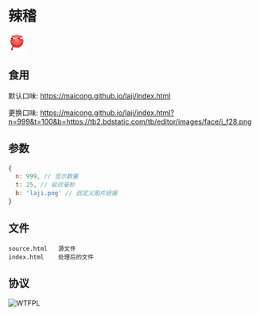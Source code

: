 # 辣稽

![辣稽](laji.png)

## 食用

默认口味: https://maicong.github.io/laji/index.html

更换口味: https://maicong.github.io/laji/index.html?n=999&t=100&b=https://tb2.bdstatic.com/tb/editor/images/face/i_f28.png

## 参数

```javascript
{
  n: 999, // 显示数量
  t: 25, // 延迟毫秒
  b: 'laji.png' // 自定义图片链接
}
```

## 文件

```text
source.html   源文件
index.html    处理后的文件
```

## 协议

![WTFPL](http://www.wtfpl.net/wp-content/uploads/2012/12/wtfpl-badge-1.png)
